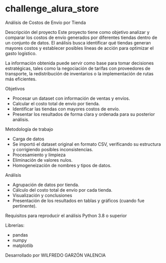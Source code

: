 # challenge_alura_store
Análisis de Costos de Envío por Tienda

Descripción del proyecto
Este proyecto tiene como objetivo analizar y comparar los costos de envío generados por diferentes tiendas dentro de un conjunto de datos. El análisis busca identificar qué tiendas generan mayores costos y establecer posibles líneas de acción para optimizar el gasto logístico.

La información obtenida puede servir como base para tomar decisiones estratégicas, tales como la negociación de tarifas con proveedores de transporte, la redistribución de inventarios o la implementación de rutas más eficientes.

Objetivos
- Procesar un dataset con información de ventas y envíos.
- Calcular el costo total de envío por tienda.
- Identificar las tiendas con mayores costos de envío.
- Presentar los resultados de forma clara y ordenada para su posterior análisis.

Metodología de trabajo
- Carga de datos
- Se importó el dataset original en formato CSV, verificando su estructura y corrigiendo posibles inconsistencias.
- Procesamiento y limpieza
- Eliminación de valores nulos.
- Homogeneización de nombres y tipos de datos.

Análisis
- Agrupación de datos por tienda.
- Cálculo del costo total de envío por cada tienda.
- Visualización y conclusiones
- Presentación de los resultados en tablas y gráficos (cuando fue pertinente).

Requisitos para reproducir el análisis
Python 3.8 o superior

Librerías:
- pandas
- numpy
- matplotlib

Desarrollado por WILFREDO GARZÓN VALENCIA
